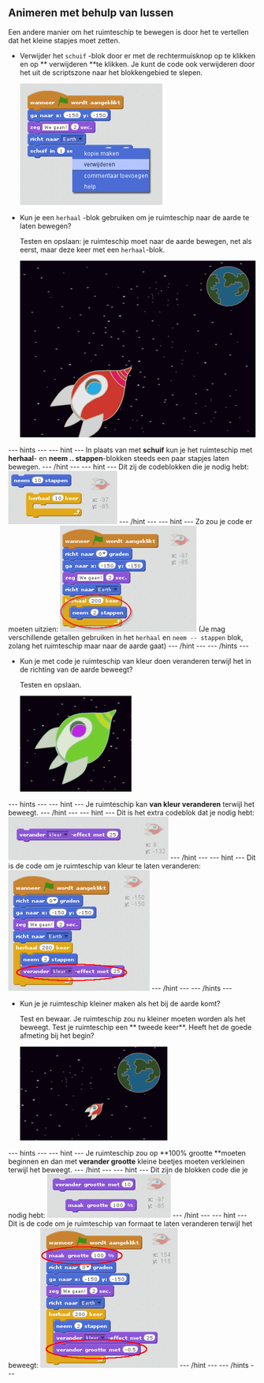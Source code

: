 ## Animeren met behulp van lussen

Een andere manier om het ruimteschip te bewegen is door het te vertellen dat het kleine stapjes moet zetten.

+ Verwijder het ` schuif ` -blok door er met de rechtermuisknop op te klikken en op ** verwijderen **te klikken. Je kunt de code ook verwijderen door het uit de scriptszone naar het blokkengebied te slepen.
    
    ![Deleting the glide block](images/space-delete-glide.png)

+ Kun je een ` herhaal ` -blok gebruiken om je ruimteschip naar de aarde te laten bewegen?
    
    Testen en opslaan: je ruimteschip moet naar de aarde bewegen, net als eerst, maar deze keer met een ` herhaal `-blok.
    
    ![Testing a spaceship animation](images/space-animate-stage.png)

\--- hints \--- \--- hint \--- In plaats van met **schuif** kun je het ruimteschip met **herhaal**- en **neem .. stappen**-blokken steeds een paar stapjes laten bewegen. \--- /hint \--- \--- hint \--- Dit zij de codeblokken die je nodig hebt: ![Blocks for an animated spaceship](images/space-repeat-blocks.png) \--- /hint \--- \--- hint \--- Zo zou je code er moeten uitzien: ![Code for an animated spaceship](images/space-repeat-code.png) (Je mag verschillende getallen gebruiken in het `herhaal` en `neem -- stappen` blok, zolang het ruimteschip maar naar de aarde gaat) \--- /hint \--- \--- /hints \---

+ Kun je met code je ruimteschip van kleur doen veranderen terwijl het in de richting van de aarde beweegt?
    
    Testen en opslaan.
    
    ![Testing a colour-changing spaceship](images/space-colour-test.png)

\--- hints \--- \--- hint \--- Je ruimteschip kan **van kleur veranderen** terwijl het beweegt. \--- /hint \--- \--- hint \--- Dit is het extra codeblok dat je nodig hebt: ![Block for changing colour](images/space-colour-blocks.png) \--- /hint \--- \--- hint \--- Dit is de code om je ruimteschip van kleur te laten veranderen: ![Code for an animated spaceship](images/space-colour-code.png) \--- /hint \--- \--- /hints \---

+ Kun je je ruimteschip kleiner maken als het bij de aarde komt?
    
    Test en bewaar. Je ruimteschip zou nu kleiner moeten worden als het beweegt. Test je ruimteschip een ** tweede keer**. Heeft het de goede afmeting bij het begin?
    
    ![Testing a shrinking spaceship](images/space-size-test.png)

\--- hints \--- \--- hint \--- Je ruimteschip zou op **100% grootte **moeten beginnen en dan met **verander grootte** kleine beetjes moeten verkleinen terwijl het beweegt. \--- /hint \--- \--- hint \--- Dit zijn de blokken code die je nodig hebt: ![Blocks for changing size](images/space-size-blocks.png) \--- /hint \--- \--- hint \--- Dit is de code om je ruimteschip van formaat te laten veranderen terwijl het beweegt: ![Code for changing size](images/space-size-code.png) \--- /hint \--- \--- /hints \---